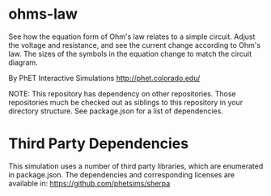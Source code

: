 ohms-law
========

See how the equation form of Ohm's law relates to a simple circuit. Adjust the voltage and resistance, and see the current change according to Ohm's law. The sizes of the symbols in the equation change to match the circuit diagram.

By PhET Interactive Simulations
http://phet.colorado.edu/

NOTE: This repository has dependency on other repositories. Those repositories
much be checked out as siblings to this repository in your directory structure.
See package.json for a list of dependencies.

Third Party Dependencies
=============

This simulation uses a number of third party libraries, which are enumerated in package.json.
The dependencies and corresponding licenses are available in: https://github.com/phetsims/sherpa
